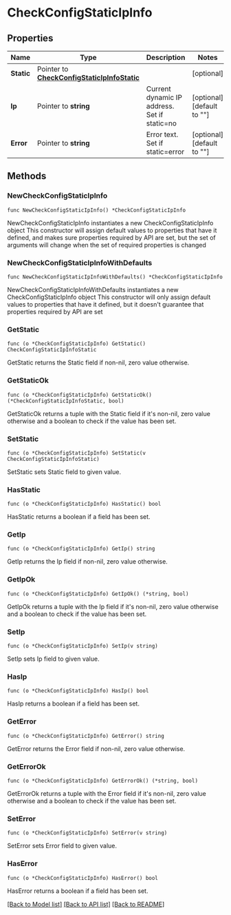 # CheckConfigStaticIpInfo

## Properties

Name | Type | Description | Notes
------------ | ------------- | ------------- | -------------
**Static** | Pointer to [**CheckConfigStaticIpInfoStatic**](CheckConfigStaticIpInfoStatic.md) |  | [optional] 
**Ip** | Pointer to **string** | Current dynamic IP address. Set if static&#x3D;no | [optional] [default to ""]
**Error** | Pointer to **string** | Error text. Set if static&#x3D;error | [optional] [default to ""]

## Methods

### NewCheckConfigStaticIpInfo

`func NewCheckConfigStaticIpInfo() *CheckConfigStaticIpInfo`

NewCheckConfigStaticIpInfo instantiates a new CheckConfigStaticIpInfo object
This constructor will assign default values to properties that have it defined,
and makes sure properties required by API are set, but the set of arguments
will change when the set of required properties is changed

### NewCheckConfigStaticIpInfoWithDefaults

`func NewCheckConfigStaticIpInfoWithDefaults() *CheckConfigStaticIpInfo`

NewCheckConfigStaticIpInfoWithDefaults instantiates a new CheckConfigStaticIpInfo object
This constructor will only assign default values to properties that have it defined,
but it doesn't guarantee that properties required by API are set

### GetStatic

`func (o *CheckConfigStaticIpInfo) GetStatic() CheckConfigStaticIpInfoStatic`

GetStatic returns the Static field if non-nil, zero value otherwise.

### GetStaticOk

`func (o *CheckConfigStaticIpInfo) GetStaticOk() (*CheckConfigStaticIpInfoStatic, bool)`

GetStaticOk returns a tuple with the Static field if it's non-nil, zero value otherwise
and a boolean to check if the value has been set.

### SetStatic

`func (o *CheckConfigStaticIpInfo) SetStatic(v CheckConfigStaticIpInfoStatic)`

SetStatic sets Static field to given value.

### HasStatic

`func (o *CheckConfigStaticIpInfo) HasStatic() bool`

HasStatic returns a boolean if a field has been set.

### GetIp

`func (o *CheckConfigStaticIpInfo) GetIp() string`

GetIp returns the Ip field if non-nil, zero value otherwise.

### GetIpOk

`func (o *CheckConfigStaticIpInfo) GetIpOk() (*string, bool)`

GetIpOk returns a tuple with the Ip field if it's non-nil, zero value otherwise
and a boolean to check if the value has been set.

### SetIp

`func (o *CheckConfigStaticIpInfo) SetIp(v string)`

SetIp sets Ip field to given value.

### HasIp

`func (o *CheckConfigStaticIpInfo) HasIp() bool`

HasIp returns a boolean if a field has been set.

### GetError

`func (o *CheckConfigStaticIpInfo) GetError() string`

GetError returns the Error field if non-nil, zero value otherwise.

### GetErrorOk

`func (o *CheckConfigStaticIpInfo) GetErrorOk() (*string, bool)`

GetErrorOk returns a tuple with the Error field if it's non-nil, zero value otherwise
and a boolean to check if the value has been set.

### SetError

`func (o *CheckConfigStaticIpInfo) SetError(v string)`

SetError sets Error field to given value.

### HasError

`func (o *CheckConfigStaticIpInfo) HasError() bool`

HasError returns a boolean if a field has been set.


[[Back to Model list]](../README.md#documentation-for-models) [[Back to API list]](../README.md#documentation-for-api-endpoints) [[Back to README]](../README.md)


